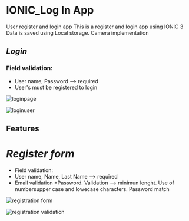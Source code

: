 # IONIC_Log In App
User register and login app
This is a register and login app using IONIC 3 Data is saved using Local storage.
Camera implementation


## _Login_ 
### Field validation: 
* User name, Password --> required 
* User's must be registered to login

![loginpage](https://user-images.githubusercontent.com/35041156/47259786-7b04b100-d474-11e8-9cac-d7fda753a45c.png)



![loginuser](https://user-images.githubusercontent.com/35041156/47259787-7b04b100-d474-11e8-8334-329ba8f61098.png)


## Features
# _Register form_ 
* Field validation: 
* User name, Name, Last Name --> required 
* Email validation
*Password. Validation --> minimun lenght. Use of numbersupper case and lowecase characters. Password match

![registration form](https://user-images.githubusercontent.com/35041156/47259785-7a6c1a80-d474-11e8-9db6-40e4eefaa448.png)



![registration validation](https://user-images.githubusercontent.com/35041156/47259788-7b04b100-d474-11e8-9d44-4612ddd3269e.png)



